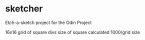 # sketcher
Etch-a-sketch project for the Odin Project

16x16 grid of square divs
size of square calculated 1000/grid size


